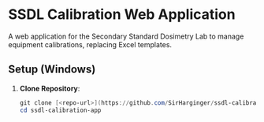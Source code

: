 # SSDL Calibration Web Application

A web application for the Secondary Standard Dosimetry Lab to manage equipment calibrations, replacing Excel templates.

## Setup (Windows)

1. **Clone Repository**:
   ```powershell
   git clone [<repo-url>](https://github.com/SirHarginger/ssdl-calibration-app)
   cd ssdl-calibration-app
